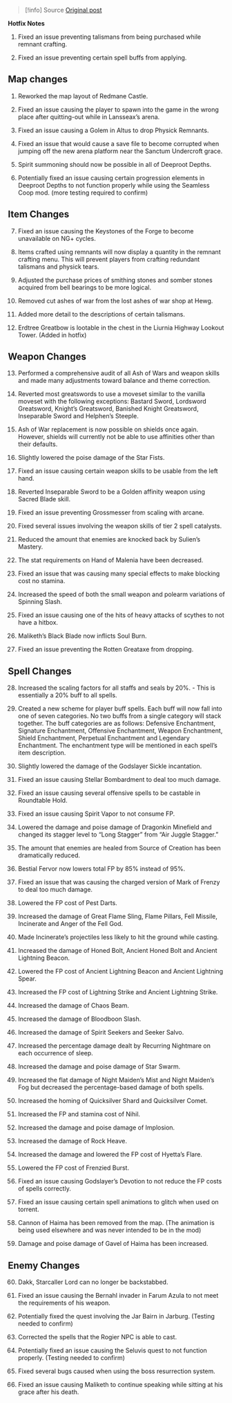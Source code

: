 > [!info] Source
> [Original post](https://docs.google.com/document/d/1bflGA3cwmN4MM2ZxhSUVbaSN3mSthhDXnC65Pu316gI/preview#heading=h.o73slqb6v8e)

**Hotfix Notes**

1. Fixed an issue preventing talismans from being purchased while remnant crafting.
    
2. Fixed an issue preventing certain spell buffs from applying. 
    

## Map changes

1. Reworked the map layout of Redmane Castle.
    
2. Fixed an issue causing the player to spawn into the game in the wrong place after quitting-out while in Lansseax’s arena.
    
3. Fixed an issue causing a Golem in Altus to drop Physick Remnants.
    
4. Fixed an issue that would cause a save file to become corrupted when jumping off the new arena platform near the Sanctum Undercroft grace.
    
5. Spirit summoning should now be possible in all of Deeproot Depths.
    
6. Potentially fixed an issue causing certain progression elements in Deeproot Depths to not function properly while using the Seamless Coop mod. (more testing required to confirm)
    

## Item Changes

7. Fixed an issue causing the Keystones of the Forge to become unavailable on NG+ cycles.
    
8. Items crafted using remnants will now display a quantity in the remnant crafting menu. This will prevent players from crafting redundant talismans and physick tears.
    
9. Adjusted the purchase prices of smithing stones and somber stones acquired from bell bearings to be more logical.
    
10. Removed cut ashes of war from the lost ashes of war shop at Hewg.
    
11. Added more detail to the descriptions of certain talismans.
    
12. Erdtree Greatbow is lootable in the chest in the Liurnia Highway Lookout Tower. (Added in hotfix)
    

## Weapon Changes

13. Performed a comprehensive audit of all Ash of Wars and weapon skills and made many adjustments toward balance and theme correction.
    
14. Reverted most greatswords to use a moveset similar to the vanilla moveset with the following exceptions: Bastard Sword, Lordsword Greatsword, Knight’s Greatsword, Banished Knight Greatsword, Inseparable Sword and Helphen’s Steeple.
    
15. Ash of War replacement is now possible on shields once again. However, shields will currently not be able to use affinities other than their defaults.
    
16. Slightly lowered the poise damage of the Star Fists.
    
17. Fixed an issue causing certain weapon skills to be usable from the left hand.
    
18. Reverted Inseparable Sword to be a Golden affinity weapon using Sacred Blade skill. 
    
19. Fixed an issue preventing Grossmesser from scaling with arcane.
    
20. Fixed several issues involving the weapon skills of tier 2 spell catalysts.
    
21. Reduced the amount that enemies are knocked back by Sulien’s Mastery.
    
22. The stat requirements on Hand of Malenia have been decreased.
    
23. Fixed an issue that was causing many special effects to make blocking cost no stamina.
    
24. Increased the speed of both the small weapon and polearm variations of Spinning Slash.
    
25. Fixed an issue causing one of the hits of heavy attacks of scythes to not have a hitbox.
    
26. Maliketh’s Black Blade now inflicts Soul Burn.
    
27. Fixed an issue preventing the Rotten Greataxe from dropping.
    

## Spell Changes

28. Increased the scaling factors for all staffs and seals by 20%. - This is essentially a 20% buff to all spells.
    
29. Created a new scheme for player buff spells. Each buff will now fall into one of seven categories. No two buffs from a single category will stack together. The buff categories are as follows: Defensive Enchantment, Signature Enchantment, Offensive Enchantment, Weapon Enchantment, Shield Enchantment, Perpetual Enchantment and Legendary Enchantment. The enchantment type will be mentioned in each spell’s item description.
    
30. Slightly lowered the damage of the Godslayer Sickle incantation.
    
31. Fixed an issue causing Stellar Bombardment to deal too much damage.
    
32. Fixed an issue causing several offensive spells to be castable in Roundtable Hold.
    
33. Fixed an issue causing Spirit Vapor to not consume FP.
    
34. Lowered the damage and poise damage of Dragonkin Minefield and changed its stagger level to “Long Stagger” from “Air Juggle Stagger.”
    
35. The amount that enemies are healed from Source of Creation has been dramatically reduced.
    
36. Bestial Fervor now lowers total FP by 85% instead of 95%.
    
37. Fixed an issue that was causing the charged version of Mark of Frenzy to deal too much damage.
    
38. Lowered the FP cost of Pest Darts.
    
39. Increased the damage of Great Flame Sling, Flame Pillars, Fell Missile, Incinerate and Anger of the Fell God.
    
40. Made Incinerate’s projectiles less likely to hit the ground while casting.
    
41. Increased the damage of Honed Bolt, Ancient Honed Bolt and Ancient Lightning Beacon.
    
42. Lowered the FP cost of Ancient Lightning Beacon and Ancient Lightning Spear.
    
43. Increased the FP cost of Lightning Strike and Ancient Lightning Strike.
    
44. Increased the damage of Chaos Beam.
    
45. Increased the damage of Bloodboon Slash.
    
46. Increased the damage of Spirit Seekers and Seeker Salvo.
    
47. Increased the percentage damage dealt by Recurring Nightmare on each occurrence of sleep. 
    
48. Increased the damage and poise damage of Star Swarm.
    
49. Increased the flat damage of Night Maiden’s Mist and Night Maiden’s Fog but decreased the percentage-based damage of both spells.
    
50. Increased the homing of Quicksilver Shard and Quicksilver Comet.
    
51. Increased the FP and stamina cost of Nihil.
    
52. Increased the damage and poise damage of Implosion.
    
53. Increased the damage of Rock Heave.
    
54. Increased the damage and lowered the FP cost of Hyetta’s Flare.
    
55. Lowered the FP cost of Frenzied Burst.
    
56. Fixed an issue causing Godslayer’s Devotion to not reduce the FP costs of spells correctly.
    
57. Fixed an issue causing certain spell animations to glitch when used on torrent.
    
58. Cannon of Haima has been removed from the map. (The animation is being used elsewhere and was never intended to be in the mod)
    
59. Damage and poise damage of Gavel of Haima has been increased.
    

## Enemy Changes

60. Dakk, Starcaller Lord can no longer be backstabbed.
    
61. Fixed an issue causing the Bernahl invader in Farum Azula to not meet the requirements of his weapon.
    
62. Potentially fixed the quest involving the Jar Bairn in Jarburg. (Testing needed to confirm)
    
63. Corrected the spells that the Rogier NPC is able to cast.
    
64. Potentially fixed an issue causing the Seluvis quest to not function properly. (Testing needed to confirm)
    
65. Fixed several bugs caused when using the boss resurrection system.
    
66. Fixed an issue causing Maliketh to continue speaking while sitting at his grace after his death.
